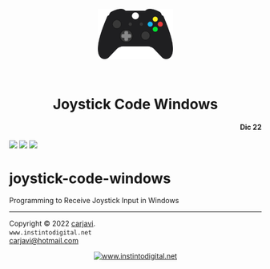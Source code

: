 <p align="center"><img src="https://raw.githubusercontent.com/carjavi/joystick-code-windows/master/img/joystick.png" height="100" alt=" " /></p>
<br>
<h1 align="center">Joystick Code Windows</h1> 
<h4 align="right">Dic 22</h4>

<img src="https://img.shields.io/badge/OS-Windows%2011-blue">
<img src="https://img.shields.io/badge/Node%20-V18.7.0-green">
<img src="https://img.shields.io/badge/Python%20-V3.9.2-orange">

<br>

# joystick-code-windows
Programming to Receive Joystick Input in Windows


---
Copyright &copy; 2022 [carjavi](https://github.com/carjavi). <br>
```www.instintodigital.net``` <br>
carjavi@hotmail.com <br>
<p align="center">
    <a href="https://instintodigital.net/" target="_blank"><img src="https://raw.githubusercontent.com/carjavi/joystick-code-windows/master/img/developer.png" height="100" alt="www.instintodigital.net"></a>
</p>